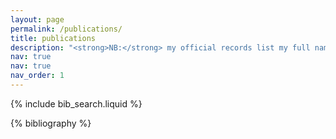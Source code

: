 ```yaml
---
layout: page
permalink: /publications/
title: publications
description: "<strong>NB:</strong> my official records list my full name as Fatemeh Samadzadeh Tarighat; however, I currently publish under Aida Tarighat.<br><br>This list includes work in preparation, peer-reviewed papers, abstracts, and posters."
nav: true
nav: true
nav_order: 1
---
```


<!-- _pages/publications.md -->

<!-- Bibsearch Feature -->

{% include bib_search.liquid %}

<div class="publications">

{% bibliography %}

</div>
